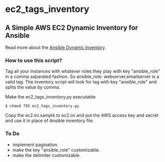 # ec2_tags_inventory
## A Simple AWS EC2 Dynamic Inventory for Ansible 

Read more about the [Ansible Dynamic Inventory](http://docs.ansible.com/ansible/intro_dynamic_inventory.html). 

### How to use this script?
Tag all your instances with whatever roles they play with key "ansible_role" in a comma separated fashion. So ansible_role: webserver,emailserver is a valid tag. The inventory script will look for tag with key "ansible_role" and splits the value by comma. 

Make the ec2_tags_inventory.py executable
```
$ chmod 755 ec2_tags_inventory.py
```
Copy the ec2.ini.sample to ec2.ini and put the AWS access key and secret and use it in place of Ansible inventory file.

### To Do
- implement pagination.
- make the key "ansible_role" customizable.
- make the delimiter customizable. 
